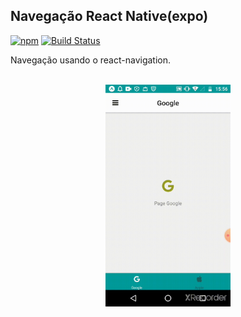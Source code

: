 ## Navegação React Native(expo)

[![npm](https://img.shields.io/npm/v/@unform/core.svg?color=%237159c1)](https://www.npmjs.com/package/@unform/core)<space><space>
[![Build Status](https://travis-ci.org/joemccann/dillinger.svg?branch=master)](https://travis-ci.org/joemccann/dillinger)

Navegação usando o react-navigation.

<br />
<div align="center">
    <img src="./assets/video.gif"  width="200"/>
</div>
